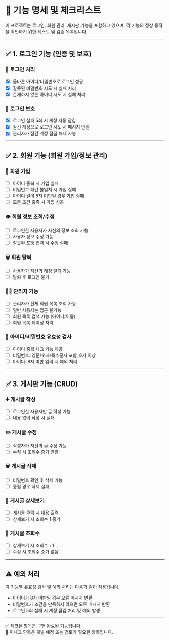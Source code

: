 # 📌 기능 명세 및 체크리스트

이 프로젝트는 로그인, 회원 관리, 게시판 기능을 포함하고 있으며, 각 기능의 정상 동작을 확인하기 위한 테스트 및 검증 목록입니다.

---

## ✅ 1. 로그인 기능 (인증 및 보호)

### 🔐 로그인 처리
- [x] 올바른 아이디/비밀번호로 로그인 성공
- [x] 잘못된 비밀번호 시도 시 실패 처리
- [x] 존재하지 않는 아이디 시도 시 실패 처리

### 🚫 로그인 보호
- [x] 로그인 실패 5회 시 계정 자동 잠김
- [x] 잠긴 계정으로 로그인 시도 시 메시지 반환
- [x] 관리자가 잠긴 계정 잠금 해제 가능

---

## ✅ 2. 회원 기능 (회원 가입/정보 관리)

### 👤 회원 가입
- [ ] 아이디 중복 시 가입 실패
- [ ] 비밀번호 패턴 불일치 시 가입 실패
- [ ] 아이디 길이 8자 미만일 경우 가입 실패
- [ ] 모든 조건 충족 시 가입 성공

### 👁️ 회원 정보 조회/수정
- [ ] 로그인한 사용자가 자신의 정보 조회 가능
- [ ] 사용자 정보 수정 가능
- [ ] 잘못된 포맷 입력 시 수정 실패

### 🗑️ 회원 탈퇴
- [ ] 사용자가 자신의 계정 탈퇴 가능
- [ ] 탈퇴 후 로그인 불가

### 🧑‍💼 관리자 기능
- [ ] 관리자가 전체 회원 목록 조회 가능
- [ ] 일반 사용자는 접근 불가능
- [ ] 회원 목록 검색 가능 (아이디/이름)
- [ ] 회원 목록 페이징 처리

### 🔎 아이디/비밀번호 유효성 검사
- [ ] 아이디 중복 체크 기능 제공
- [ ] 비밀번호: 영문/숫자/특수문자 포함, 8자 이상
- [ ] 아이디: 8자 미만 입력 시 예외 처리

---

## ✅ 3. 게시판 기능 (CRUD)

### ➕ 게시글 작성
- [ ] 로그인한 사용자만 글 작성 가능
- [ ] 내용 없이 작성 시 실패

### ✏️ 게시글 수정
- [ ] 작성자가 자신의 글 수정 가능
- [ ] 수정 시 조회수 증가 안함

### 🗑️ 게시글 삭제
- [ ] 비밀번호 확인 후 삭제 가능
- [ ] 틀릴 경우 삭제 실패

### 📄 게시글 상세보기
- [ ] 게시물 클릭 시 내용 출력
- [ ] 상세보기 시 조회수 1 증가

### 🔢 게시글 조회수
- [ ] 상세보기 시 조회수 +1
- [ ] 수정 시 조회수 증가 없음

---

## ⚠️ 예외 처리
각 기능별 유효성 검사 및 예외 처리는 다음과 같이 적용됩니다.

- 아이디가 8자 미만일 경우 오류 메시지 반환
- 비밀번호가 조건을 만족하지 않으면 오류 메시지 반환
- 로그인 5회 실패 시 계정 잠김 처리 및 예외 발생

---

✅ 체크된 항목은 구현 완료된 기능입니다.  
📝 미체크 항목은 개발 예정 또는 검토가 필요한 항목입니다.

